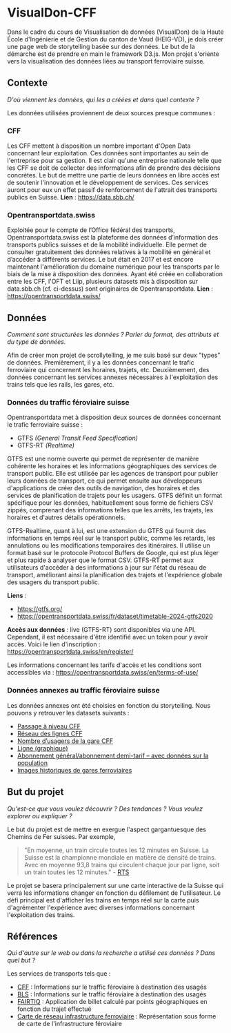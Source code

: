 # VisualDon-CFF
Dans le cadre du cours de Visualisation de données (VisualDon) de la Haute École d'Ingénierie et de Gestion du canton de Vaud (HEIG-VD), je dois créer une page web de storytelling basée sur des données. Le but de la démarche est de prendre en main le framework D3.js. Mon projet s'oriente vers la visualisation des données liées au transport ferroviaire suisse.

## Contexte
_D'où viennent les données, qui les a créées et dans quel contexte ?_

Les données utilisées proviennent de deux sources presque communes :

### CFF
Les CFF mettent à disposition un nombre important d'Open Data concernant leur exploitation. Ces données sont importantes au sein de l'entreprise pour sa gestion. Il est clair qu'une entreprise nationale telle que les CFF se doit de collecter des informations afin de prendre des décisions concrètes. Le but de mettre une partie de leurs données en libre accès est de soutenir l'innovation et le développement de services. Ces services auront pour eux un effet passif de renforcement de l'attrait des transports publics en Suisse.
**Lien** : https://data.sbb.ch/

### Opentransportdata.swiss
Exploitée pour le compte de l’Office fédéral des transports, Opentransportdata.swiss est la plateforme des données d’information des transports publics suisses et de la mobilité individuelle. Elle permet de consulter gratuitement des données relatives à la mobilité en général et d’accéder à différents services. Le but était en 2017 et est encore maintenant l'amélioration du domaine numérique pour les transports par le biais de la mise à disposition des données. Ayant été créée en collaboration entre les CFF, l'OFT et Liip, plusieurs datasets mis à disposition sur data.sbb.ch (cf. ci-dessus) sont originaires de Opentransportdata.
**Lien** : https://opentransportdata.swiss/

## Données
_Comment sont structurées les données ? Parler du format, des attributs et du type de données._

Afin de créer mon projet de scrollytelling, je me suis basé sur deux "types" de données. Premièrement, il y a les données concernant le trafic ferroviaire qui concernent les horaires, trajets, etc. Deuxièmement, des données concernant les services annexes nécessaires à l'exploitation des trains tels que les rails, les gares, etc.

### Données du traffic féroviaire suisse
Opentransportdata met à disposition deux sources de données concernant le trafic ferroviaire suisse :
- GTFS _(General Transit Feed Specification)_
- GTFS-RT _(Realtime)_

GTFS est une norme ouverte qui permet de représenter de manière cohérente les horaires et les informations géographiques des services de transport public. Elle est utilisée par les agences de transport pour publier leurs données de transport, ce qui permet ensuite aux développeurs d'applications de créer des outils de navigation, des horaires et des services de planification de trajets pour les usagers. GTFS définit un format spécifique pour les données, habituellement sous forme de fichiers CSV zippés, comprenant des informations telles que les arrêts, les trajets, les horaires et d'autres détails opérationnels.

GTFS-Realtime, quant à lui, est une extension du GTFS qui fournit des informations en temps réel sur le transport public, comme les retards, les annulations ou les modifications temporaires des itinéraires. Il utilise un format basé sur le protocole Protocol Buffers de Google, qui est plus léger et plus rapide à analyser que le format CSV. GTFS-RT permet aux utilisateurs d'accéder à des informations à jour sur l'état du réseau de transport, améliorant ainsi la planification des trajets et l'expérience globale des usagers du transport public.

**Liens** : 
- https://gtfs.org/
- https://opentransportdata.swiss/fr/dataset/timetable-2024-gtfs2020

**Accès aux données** :
live (GTFS-RT) sont disponibles via une API. Cependant, il est nécessaire d'être identifié avec un token pour y avoir accès. Voici le lien d'inscription : https://opentransportdata.swiss/en/register/

Les informations concernant les tarifs d'accès et les conditions sont accessibles via : https://opentransportdata.swiss/en/terms-of-use/

### Données annexes au traffic féroviaire suisse
Les données annexes ont été choisies en fonction du storytelling. Nous pouvons y retrouver les datasets suivants :
- [Passage à niveau CFF](https://data.sbb.ch/explore/dataset/bahnubergang/information/)
- [Réseau des lignes CFF](https://data.sbb.ch/explore/dataset/linie/)
- [Nombre d’usagers de la gare CFF](https://data.sbb.ch/explore/dataset/anzahl-sbb-bahnhofbenutzer/)
- [Ligne (graphique)](https://data.sbb.ch/explore/dataset/linie-mit-polygon/)
- [Abonnement général/abonnement demi-tarif – avec données sur la population](https://data.sbb.ch/explore/dataset/generalabo-halbtax-mit-bevolkerungsdaten/)
- [Images historiques de gares ferroviaires](https://data.sbb.ch/explore/dataset/historische-bahnhofbilder/)

## But du projet
_Qu'est-ce que vous voulez découvrir ? Des tendances ? Vous voulez explorer ou expliquer ?_

Le but du projet est de mettre en exergue l'aspect gargantuesque des Chemins de Fer suisses. Par exemple,
> "En moyenne, un train circule toutes les 12 minutes en Suisse. La Suisse est la championne mondiale en matière de densité de trains. Avec en moyenne 93,8 trains qui circulent chaque jour par ligne, soit un train toutes les 12 minutes." - [RTS](https://www.rts.ch/info/suisse/1169490-la-suisse-championne-mondiale-du-rail.html#:~:text=En%20moyenne%2C%20un%20train%20circule,arrive%20loin%20devant%20le%20Japon.)

Le projet se basera principalement sur une carte interactive de la Suisse qui verra les informations changer en fonction du défilement de l'utilisateur. Le défi principal est d'afficher les trains en temps réel sur la carte puis d'agrémenter l'expérience avec diverses informations concernant l'exploitation des trains.

## Références
_Qui d'autre sur le web ou dans la recherche a utilisé ces données ? Dans quel but ?_

Les services de transports tels que :
- [CFF](https://www.sbb.ch/) : Informations sur le traffic féroviaire à destination des usagés
- [BLS](https://www.bls.ch/) : Informations sur le traffic féroviaire à destination des usagés
- [FAIRTIQ](https://fairtiq.com/) : Application de billet calculé par points géographiques en fonction du trajet effectué
- [Carte de réseau infrastructure ferroviaire](https://maps.trafimage.ch/) : Représentation sous forme de carte de l'infrastructure féroviaire


